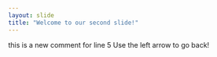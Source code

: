 ```yaml
---
layout: slide
title: "Welcome to our second slide!"
---
```

this is a new comment for line 5
Use the left arrow to go back!

